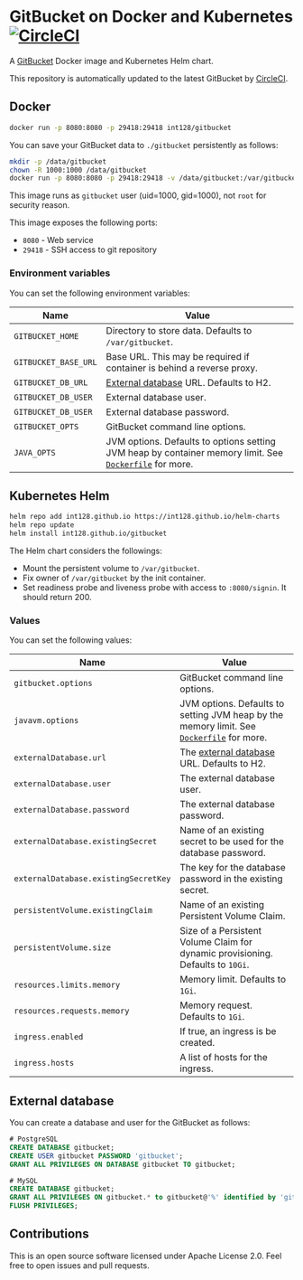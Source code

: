 # GitBucket on Docker and Kubernetes [![CircleCI](https://circleci.com/gh/int128/gitbucket-docker.svg?style=shield)](https://circleci.com/gh/int128/gitbucket-docker)

A [GitBucket](https://github.com/gitbucket/gitbucket) Docker image and Kubernetes Helm chart.

This repository is automatically updated to the latest GitBucket by [CircleCI](https://circleci.com/gh/int128/gitbucket-docker).


## Docker

```sh
docker run -p 8080:8080 -p 29418:29418 int128/gitbucket
```

You can save your GitBucket data to `./gitbucket` persistently as follows:

```sh
mkdir -p /data/gitbucket
chown -R 1000:1000 /data/gitbucket
docker run -p 8080:8080 -p 29418:29418 -v /data/gitbucket:/var/gitbucket int128/gitbucket
```

This image runs as `gitbucket` user (uid=1000, gid=1000), not `root` for security reason.

This image exposes the following ports:

- `8080` - Web service
- `29418` - SSH access to git repository

### Environment variables

You can set the following environment variables:

| Name | Value
|------|------
| `GITBUCKET_HOME`      | Directory to store data. Defaults to `/var/gitbucket`.
| `GITBUCKET_BASE_URL`  | Base URL. This may be required if container is behind a reverse proxy.
| `GITBUCKET_DB_URL`    | [External database](https://github.com/gitbucket/gitbucket/wiki/External-database-configuration) URL. Defaults to H2.
| `GITBUCKET_DB_USER`   | External database user.
| `GITBUCKET_DB_USER`   | External database password.
| `GITBUCKET_OPTS`      | GitBucket command line options.
| `JAVA_OPTS`           | JVM options. Defaults to options setting JVM heap by container memory limit. See [`Dockerfile`](Dockerfile) for more.


## Kubernetes Helm

```sh
helm repo add int128.github.io https://int128.github.io/helm-charts
helm repo update
helm install int128.github.io/gitbucket
```

The Helm chart considers the followings:

- Mount the persistent volume to `/var/gitbucket`.
- Fix owner of `/var/gitbucket` by the init container.
- Set readiness probe and liveness probe with access to `:8080/signin`. It should return 200.

### Values

You can set the following values:

| Name | Value
|------|------
| `gitbucket.options`           | GitBucket command line options.
| `javavm.options`              | JVM options. Defaults to setting JVM heap by the memory limit. See [`Dockerfile`](Dockerfile) for more.
| `externalDatabase.url`        | The [external database](https://github.com/gitbucket/gitbucket/wiki/External-database-configuration) URL. Defaults to H2.
| `externalDatabase.user`       | The external database user.
| `externalDatabase.password`   | The external database password.
| `externalDatabase.existingSecret`     | Name of an existing secret to be used for the database password.
| `externalDatabase.existingSecretKey`  | The key for the database password in the existing secret.
| `persistentVolume.existingClaim`  | Name of an existing Persistent Volume Claim.
| `persistentVolume.size`           | Size of a Persistent Volume Claim for dynamic provisioning. Defaults to `10Gi`.
| `resources.limits.memory`         | Memory limit. Defaults to `1Gi`.
| `resources.requests.memory`       | Memory request. Defaults to `1Gi`.
| `ingress.enabled`                 | If true, an ingress is be created.
| `ingress.hosts`                   | A list of hosts for the ingress.


## External database

You can create a database and user for the GitBucket as follows:

```sql
# PostgreSQL
CREATE DATABASE gitbucket;
CREATE USER gitbucket PASSWORD 'gitbucket';
GRANT ALL PRIVILEGES ON DATABASE gitbucket TO gitbucket;

# MySQL
CREATE DATABASE gitbucket;
GRANT ALL PRIVILEGES ON gitbucket.* to gitbucket@'%' identified by 'gitbucket';
FLUSH PRIVILEGES; 
```


## Contributions

This is an open source software licensed under Apache License 2.0.
Feel free to open issues and pull requests.

